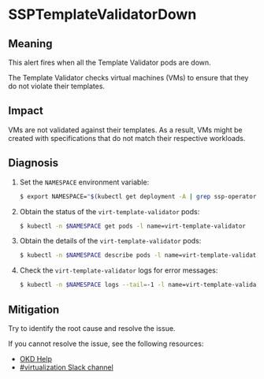 # SSPTemplateValidatorDown

## Meaning

This alert fires when all the Template Validator pods are down.

The Template Validator checks virtual machines (VMs) to ensure that they do not
violate their templates.

## Impact

VMs are not validated against their templates. As a result, VMs might be created
with specifications that do not match their respective workloads.

## Diagnosis

1. Set the `NAMESPACE` environment variable:

   ```bash
   $ export NAMESPACE="$(kubectl get deployment -A | grep ssp-operator | awk '{print $1}')"
   ```

2. Obtain the status of the `virt-template-validator` pods:

   ```bash
   $ kubectl -n $NAMESPACE get pods -l name=virt-template-validator
   ```

3. Obtain the details of the `virt-template-validator` pods:

   ```bash
   $ kubectl -n $NAMESPACE describe pods -l name=virt-template-validator
   ```

4. Check the  `virt-template-validator` logs for error messages:

   ```bash
   $ kubectl -n $NAMESPACE logs --tail=-1 -l name=virt-template-validator
   ```

## Mitigation

Try to identify the root cause and resolve the issue.
<!--DS: If you cannot resolve the issue, log in to the
link:https://access.redhat.com[Customer Portal] and open a support case,
attaching the artifacts gathered during the diagnosis procedure.-->
<!--USstart-->
If you cannot resolve the issue, see the following resources:

- [OKD Help](https://www.okd.io/help/)
- [#virtualization Slack channel](https://kubernetes.slack.com/channels/virtualization)
<!--USend-->
